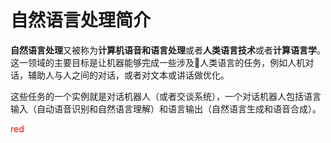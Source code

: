 # 自然语言处理简介

**自然语言处理**又被称为**计算机语音和语言处理**或者**人类语言技术**或者**计算语言学**。这一领域的主要目标是让机器能够完成一些涉及人类语言的任务，例如人机对话，辅助人与人之间的对话，或者对文本或讲话做优化。

这些任务的一个实例就是对话机器人（或者交谈系统），一个对话机器人包括语言输入（自动语音识别和自然语言理解）和语言输出（自然语言生成和语音合成）。

<p style="color:red">red</p>